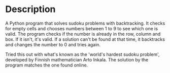 # Description
A Python program that solves sudoku problems with backtracking. It checks for empty cells and chooses numbers between 1 to 9 to see which one is valid. The program checks if the number is already in the row, column and box. If it isn't, it's valid. If a solution can't be found at that time, it backtracks and changes the number to 0 and tries again. 

Tried this out with what's known as the 'world's hardest sudoku problem', developed by Finnish mathematician Arto Inkala. The solution by the program matches the one found online.

